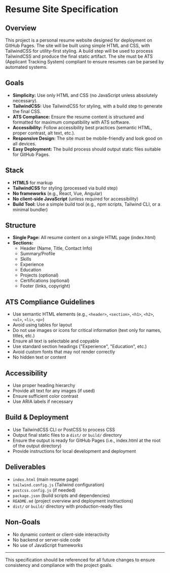 # Resume Site Specification

## Overview
This project is a personal resume website designed for deployment on GitHub Pages. The site will be built using simple HTML and CSS, with TailwindCSS for utility-first styling. A build step will be used to process TailwindCSS and produce the final static artifact. The site must be ATS (Applicant Tracking System) compliant to ensure resumes can be parsed by automated systems.

## Goals
- **Simplicity:** Use only HTML and CSS (no JavaScript unless absolutely necessary).
- **TailwindCSS:** Use TailwindCSS for styling, with a build step to generate the final CSS.
- **ATS Compliance:** Ensure the resume content is structured and formatted for maximum compatibility with ATS software.
- **Accessibility:** Follow accessibility best practices (semantic HTML, proper contrast, alt text, etc.).
- **Responsive Design:** The site must be mobile-friendly and look good on all devices.
- **Easy Deployment:** The build process should output static files suitable for GitHub Pages.

## Stack
- **HTML5** for markup
- **TailwindCSS** for styling (processed via build step)
- **No frameworks** (e.g., React, Vue, Angular)
- **No client-side JavaScript** (unless required for accessibility)
- **Build Tool:** Use a simple build tool (e.g., npm scripts, Tailwind CLI, or a minimal bundler)

## Structure
- **Single Page:** All resume content on a single HTML page (index.html)
- **Sections:**
  - Header (Name, Title, Contact Info)
  - Summary/Profile
  - Skills
  - Experience
  - Education
  - Projects (optional)
  - Certifications (optional)
  - Footer (links, copyright)

## ATS Compliance Guidelines
- Use semantic HTML elements (e.g., `<header>`, `<section>`, `<h1>`, `<h2>`, `<ul>`, `<li>`, `<p>`)
- Avoid using tables for layout
- Do not use images or icons for critical information (text only for names, titles, etc.)
- Ensure all text is selectable and copyable
- Use standard section headings ("Experience", "Education", etc.)
- Avoid custom fonts that may not render correctly
- No hidden text or content

## Accessibility
- Use proper heading hierarchy
- Provide alt text for any images (if used)
- Ensure sufficient color contrast
- Use ARIA labels if necessary

## Build & Deployment
- Use TailwindCSS CLI or PostCSS to process CSS
- Output final static files to a `dist/` or `build/` directory
- Ensure the output is ready for GitHub Pages (i.e., index.html at the root of the output directory)
- Provide instructions for local development and deployment

## Deliverables
- `index.html` (main resume page)
- `tailwind.config.js` (Tailwind configuration)
- `postcss.config.js` (if needed)
- `package.json` (build scripts and dependencies)
- `README.md` (project overview and deployment instructions)
- `dist/` or `build/` directory with production-ready files

## Non-Goals
- No dynamic content or client-side interactivity
- No backend or server-side code
- No use of JavaScript frameworks

---

This specification should be referenced for all future changes to ensure consistency and compliance with the project goals.
